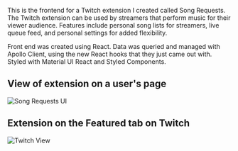 This is the frontend for a Twitch extension I created called Song Requests. The Twitch extension can be used by streamers that perform music for their viewer audience. Features include personal song lists for streamers, live queue feed, and personal settings for added flexibility.

Front end was created using React. Data was queried and managed with Apollo Client, using the new React hooks that they just came out with. Styled with Material UI React and Styled Components.

## View of extension on a user's page

![Song Requests UI](https://i.imgur.com/CfoEPsh.png)   

## Extension on the Featured tab on Twitch
![Twitch View](https://i.imgur.com/EyORtsz.png)
